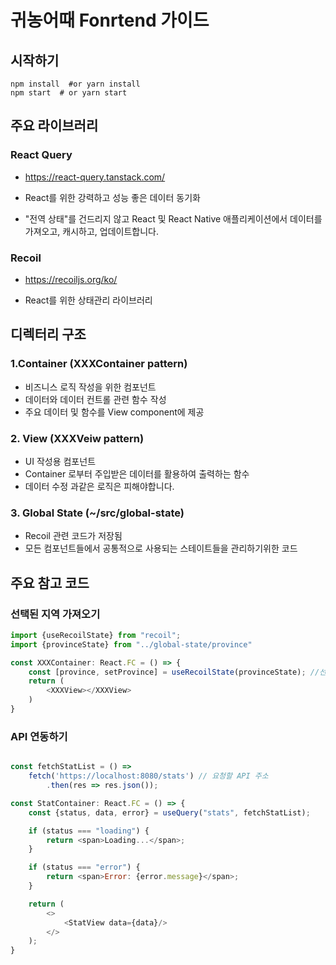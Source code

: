 # 귀농어때 Fonrtend 가이드

## 시작하기

```shell
npm install  #or yarn install
npm start  # or yarn start
```

## 주요 라이브러리

### React Query

- https://react-query.tanstack.com/

- React를 위한 강력하고 성능 좋은 데이터 동기화

- "전역 상태"를 건드리지 않고 React 및 React Native 애플리케이션에서 데이터를 가져오고, 캐시하고, 업데이트합니다.

### Recoil

- https://recoiljs.org/ko/

- React를 위한 상태관리 라이브러리

## 디렉터리 구조

### 1.Container (XXXContainer pattern)

- 비즈니스 로직 작성을 위한 컴포넌트
- 데이터와 데이터 컨트롤 관련 함수 작성
- 주요 데이터 및 함수를 View component에 제공

### 2. View (XXXVeiw pattern)

- UI 작성용 컴포넌트
- Container 로부터 주입받은 데이터를 활용하여 출력하는 함수
- 데이터 수정 과같은 로직은 피해야합니다.

### 3. Global State (~/src/global-state)

- Recoil 관련 코드가 저장됨
- 모든 컴포넌트들에서 공통적으로 사용되는 스테이트들을 관리하기위한 코드

## 주요 참고 코드

### 선택된 지역 가져오기

```javascript
import {useRecoilState} from "recoil";
import {provinceState} from "../global-state/province"

const XXXContainer: React.FC = () => {
    const [province, setProvince] = useRecoilState(provinceState); //선택된 지역 가져오기
    return (
        <XXXView></XXXView>
    )
}
```

### API 연동하기

```javascript

const fetchStatList = () =>
    fetch('https://localhost:8080/stats') // 요청할 API 주소
        .then(res => res.json());

const StatContainer: React.FC = () => {
    const {status, data, error} = useQuery("stats", fetchStatList);

    if (status === "loading") {
        return <span>Loading...</span>;
    }

    if (status === "error") {
        return <span>Error: {error.message}</span>;
    }

    return (
        <>
            <StatView data={data}/>
        </>
    );
}
```



